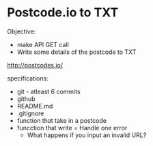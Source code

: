 # Postcode.io to TXT

Objective:
- make API GET call
- Write some details of the postcode to TXT

http://postcodes.io/

specifications:
- git - atleast 6 commits
- github
- README.md
- .gitignore
- function that take in a postcode
- funcction that write
= Handle one error
    - What happens if you input an invalid URL?
    
